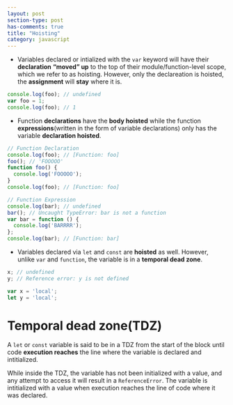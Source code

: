 ```yaml
---
layout: post
section-type: post
has-comments: true
title: "Hoisting"
category: javascript
---
```


- Variables declared or intialized with the `var` keyword will have their **declaration** **“moved” up** to the top of their module/function-level scope, which we refer to as hoisting. However, only the declareation is hoisted, the **assignment** will **stay** where it is.

```jsx
console.log(foo); // undefined
var foo = 1;
console.log(foo); // 1
```

- Function **declarations** have the **body hoisted** while the function **expressions**(written in the form of variable declarations) only has the variable **declaration hoisted**.

```jsx
// Function Declaration
console.log(foo); // [Function: foo]
foo(); // 'FOOOOO'
function foo() {
  console.log('FOOOOO');
}
console.log(foo); // [Function: foo]

// Function Expression
console.log(bar); // undefined
bar(); // Uncaught TypeError: bar is not a function
var bar = function () {
  console.log('BARRRR');
};
console.log(bar); // [Function: bar]
```

- Variables declared via `let` and `const` are **hoisted** as well. However, unlike `var` and `function`, the variable is in a **temporal dead zone**.

```jsx
x; // undefined
y; // Reference error: y is not defined

var x = 'local';
let y = 'local';
```

# Temporal dead zone(TDZ)

A `let` or `const` variable is said to be in a TDZ from the start of the block until code **execution reaches** the line where the variable is declared and intitialized.

While inside the TDZ, the variable has not been initialized with a value, and any attempt to access it will result in a `ReferenceError`. The variable is intitialized with a value when execution reaches the line of code where it was declared.